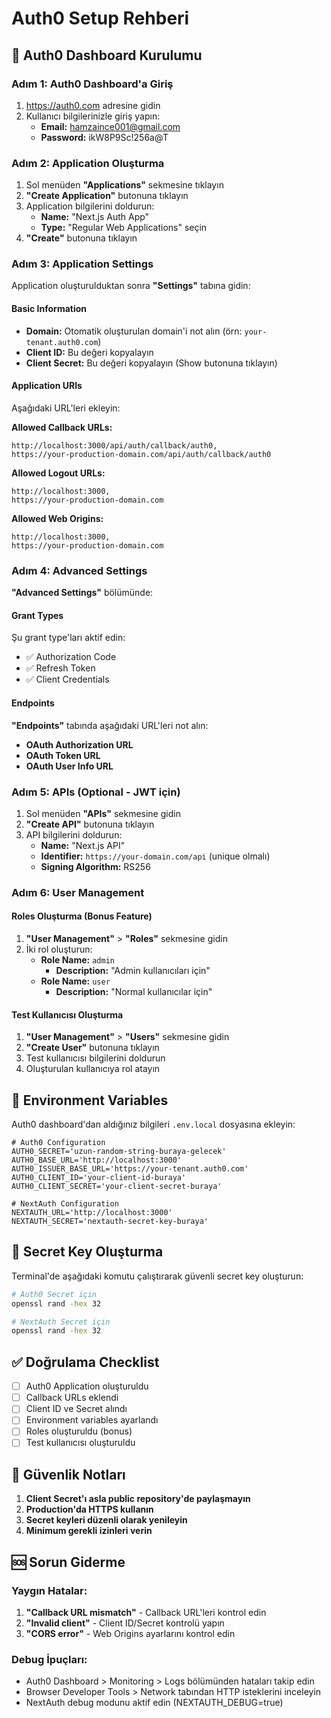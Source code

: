 # Auth0 Setup Rehberi

## 🔑 Auth0 Dashboard Kurulumu

### Adım 1: Auth0 Dashboard'a Giriş
1. https://auth0.com adresine gidin
2. Kullanıcı bilgilerinizle giriş yapın:
   - **Email:** hamzaince001@gmail.com
   - **Password:** ikW8P9Sc!256a@T

### Adım 2: Application Oluşturma
1. Sol menüden **"Applications"** sekmesine tıklayın
2. **"Create Application"** butonuna tıklayın
3. Application bilgilerini doldurun:
   - **Name:** "Next.js Auth App"
   - **Type:** "Regular Web Applications" seçin
4. **"Create"** butonuna tıklayın

### Adım 3: Application Settings
Application oluşturulduktan sonra **"Settings"** tabına gidin:

#### Basic Information
- **Domain:** Otomatik oluşturulan domain'i not alın (örn: `your-tenant.auth0.com`)
- **Client ID:** Bu değeri kopyalayın
- **Client Secret:** Bu değeri kopyalayın (Show butonuna tıklayın)

#### Application URIs
Aşağıdaki URL'leri ekleyin:

**Allowed Callback URLs:**
```
http://localhost:3000/api/auth/callback/auth0,
https://your-production-domain.com/api/auth/callback/auth0
```

**Allowed Logout URLs:**
```
http://localhost:3000,
https://your-production-domain.com
```

**Allowed Web Origins:**
```
http://localhost:3000,
https://your-production-domain.com
```

### Adım 4: Advanced Settings
**"Advanced Settings"** bölümünde:

#### Grant Types
Şu grant type'ları aktif edin:
- ✅ Authorization Code
- ✅ Refresh Token
- ✅ Client Credentials

#### Endpoints
**"Endpoints"** tabında aşağıdaki URL'leri not alın:
- **OAuth Authorization URL**
- **OAuth Token URL**
- **OAuth User Info URL**

### Adım 5: APIs (Optional - JWT için)
1. Sol menüden **"APIs"** sekmesine gidin
2. **"Create API"** butonuna tıklayın
3. API bilgilerini doldurun:
   - **Name:** "Next.js API"
   - **Identifier:** `https://your-domain.com/api` (unique olmalı)
   - **Signing Algorithm:** RS256

### Adım 6: User Management
#### Roles Oluşturma (Bonus Feature)
1. **"User Management"** > **"Roles"** sekmesine gidin
2. İki rol oluşturun:
   - **Role Name:** `admin`
     - **Description:** "Admin kullanıcıları için"
   - **Role Name:** `user`
     - **Description:** "Normal kullanıcılar için"

#### Test Kullanıcısı Oluşturma
1. **"User Management"** > **"Users"** sekmesine gidin
2. **"Create User"** butonuna tıklayın
3. Test kullanıcısı bilgilerini doldurun
4. Oluşturulan kullanıcıya rol atayın

## 🔧 Environment Variables
Auth0 dashboard'dan aldığınız bilgileri `.env.local` dosyasına ekleyin:

```env
# Auth0 Configuration
AUTH0_SECRET='uzun-random-string-buraya-gelecek'
AUTH0_BASE_URL='http://localhost:3000'
AUTH0_ISSUER_BASE_URL='https://your-tenant.auth0.com'
AUTH0_CLIENT_ID='your-client-id-buraya'
AUTH0_CLIENT_SECRET='your-client-secret-buraya'

# NextAuth Configuration  
NEXTAUTH_URL='http://localhost:3000'
NEXTAUTH_SECRET='nextauth-secret-key-buraya'
```

## 🔐 Secret Key Oluşturma
Terminal'de aşağıdaki komutu çalıştırarak güvenli secret key oluşturun:

```bash
# Auth0 Secret için
openssl rand -hex 32

# NextAuth Secret için
openssl rand -hex 32
```

## ✅ Doğrulama Checklist
- [ ] Auth0 Application oluşturuldu
- [ ] Callback URLs eklendi
- [ ] Client ID ve Secret alındı
- [ ] Environment variables ayarlandı
- [ ] Roles oluşturuldu (bonus)
- [ ] Test kullanıcısı oluşturuldu

## 🚨 Güvenlik Notları
1. **Client Secret'ı asla public repository'de paylaşmayın**
2. **Production'da HTTPS kullanın**
3. **Secret keyleri düzenli olarak yenileyin**
4. **Minimum gerekli izinleri verin**

## 🆘 Sorun Giderme
### Yaygın Hatalar:
1. **"Callback URL mismatch"** - Callback URL'leri kontrol edin
2. **"Invalid client"** - Client ID/Secret kontrolü yapın
3. **"CORS error"** - Web Origins ayarlarını kontrol edin

### Debug İpuçları:
- Auth0 Dashboard > Monitoring > Logs bölümünden hataları takip edin
- Browser Developer Tools > Network tabından HTTP isteklerini inceleyin
- NextAuth debug modunu aktif edin (NEXTAUTH_DEBUG=true)